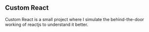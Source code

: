 ## Custom React

Custom React is a small project where I simulate the behind-the-door working of reactjs to understand it better.